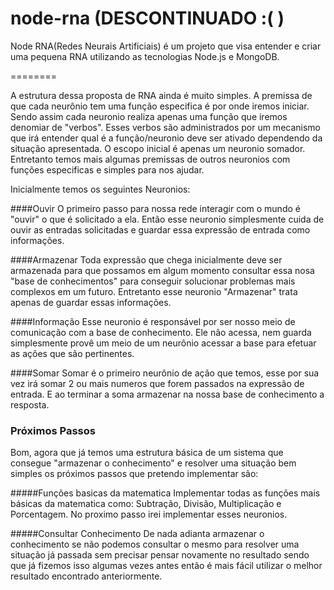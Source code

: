 node-rna (DESCONTINUADO :( )
========

Node RNA(Redes Neurais Artificiais) é um projeto que visa entender e criar uma pequena RNA utilizando as tecnologias Node.js e MongoDB.

========

A estrutura dessa proposta de RNA ainda é muito simples. A premissa de que cada neurônio tem uma função especifica é por onde iremos iniciar. Sendo assim cada neuronio realiza apenas uma função que iremos denomiar de "verbos".
Esses verbos são administrados por um mecanismo que irá entender qual é a função/neuronio deve ser ativado dependendo da situação apresentada.
O escopo inicial é apenas um neuronio somador. Entretanto temos mais algumas premissas de outros neuronios com funções especificas e simples para nos ajudar.

Inicialmente temos os seguintes Neuronios:

####Ouvir
O primeiro passo para nossa rede interagir com o mundo é "ouvir" o que é solicitado a ela. Então esse neuronio simplesmente cuida de ouvir as entradas solicitadas e guardar essa expressão de entrada como informações.

####Armazenar
Toda expressão que chega inicialmente deve ser armazenada para que possamos em algum momento consultar essa nosa "base de conhecimentos" para conseguir solucionar problemas mais complexos em um futuro. Entretanto esse neuronio "Armazenar" trata apenas de guardar essas informações.

####Informação
Esse neuronio é responsável por ser nosso meio de comunicação com a base de conhecimento. Ele não acessa, nem guarda simplesmente provê um meio de um neurônio acessar a base para efetuar as ações que são pertinentes.

####Somar
Somar é o primeiro neurônio de ação que temos, esse por sua vez irá somar 2 ou mais numeros que forem passados na expressão de entrada. E ao terminar a soma armazenar na nossa base de conhecimento a resposta.

### Próximos Passos

Bom, agora que já temos uma estrutura básica de um sistema que consegue "armazenar o conhecimento" e resolver uma situação bem simples os próximos passos que pretendo implementar são:

#####Funções basicas da matematica
Implementar todas as funções mais básicas da matematica como: Subtração, Divisão, Multiplicação e Porcentagem. No proximo passo irei implementar esses neuronios.

#####Consultar Conhecimento
De nada adianta armazenar o conhecimento se não podemos consultar o mesmo para resolver uma situação já passada sem precisar pensar novamente no resultado sendo que já fizemos isso algumas vezes antes então é mais fácil utilizar o melhor resultado encontrado anteriormente. 


